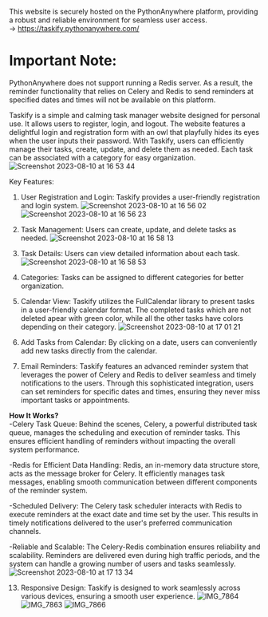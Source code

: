 This website is securely hosted on the PythonAnywhere platform, providing a robust and reliable environment for seamless user access.<br>
-> https://taskify.pythonanywhere.com/
# Important Note:
PythonAnywhere does not support running a Redis server. As a result, the reminder functionality that relies on Celery and Redis to send reminders at specified dates and times will not be available on this platform.

Taskify is a simple and calming task manager website designed for personal use. It allows users to register, login, and logout. The website features a delightful login and registration form with an owl that playfully hides its eyes when the user inputs their password. With Taskify, users can efficiently manage their tasks, create, update, and delete them as needed. Each task can be associated with a category for easy organization.
![Screenshot 2023-08-10 at 16 53 44](https://github.com/ValerieIvanova/Taskify/assets/105737781/798b97fc-7c43-4059-ae50-2a68a80dba53)

Key Features:
1. User Registration and Login: Taskify provides a user-friendly registration and login system.
![Screenshot 2023-08-10 at 16 56 02](https://github.com/ValerieIvanova/Taskify/assets/105737781/20522175-432a-4b9d-8c27-8cc806455bab)
![Screenshot 2023-08-10 at 16 56 23](https://github.com/ValerieIvanova/Taskify/assets/105737781/40be3c6a-f2b3-473f-8f34-ffefa861ded3)

2. Task Management: Users can create, update, and delete tasks as needed.
![Screenshot 2023-08-10 at 16 58 13](https://github.com/ValerieIvanova/Taskify/assets/105737781/ccefca9b-a5a7-4319-8576-82556471c4b9)

3. Task Details: Users can view detailed information about each task.
![Screenshot 2023-08-10 at 16 58 53](https://github.com/ValerieIvanova/Taskify/assets/105737781/4b1158d1-3bce-4ada-a4c0-68b7aa30fd49)

4. Categories: Tasks can be assigned to different categories for better organization.
5. Calendar View: Taskify utilizes the FullCalendar library to present tasks in a user-friendly calendar format. The completed tasks which are not deleted apear with green color, while all the other tasks have colors depending on their category.
![Screenshot 2023-08-10 at 17 01 21](https://github.com/ValerieIvanova/Taskify/assets/105737781/18374380-9a89-49a7-99ac-6b13bd6334e4)

6. Add Tasks from Calendar: By clicking on a date, users can conveniently add new tasks directly from the calendar.
11. Email Reminders: Taskify features an advanced reminder system that leverages the power of Celery and Redis to deliver seamless and timely notifications to the users. Through this sophisticated integration, users can set reminders for specific dates and times, ensuring they never miss important tasks or appointments.<br>

<b>How It Works?</b><br>
-Celery Task Queue: Behind the scenes, Celery, a powerful distributed task queue, manages the scheduling and execution of reminder tasks. This ensures efficient handling of reminders without impacting the overall system performance.

-Redis for Efficient Data Handling: Redis, an in-memory data structure store, acts as the message broker for Celery. It efficiently manages task messages, enabling smooth communication between different components of the reminder system.

-Scheduled Delivery: The Celery task scheduler interacts with Redis to execute reminders at the exact date and time set by the user. This results in timely notifications delivered to the user's preferred communication channels.

-Reliable and Scalable: The Celery-Redis combination ensures reliability and scalability. Reminders are delivered even during high traffic periods, and the system can handle a growing number of users and tasks seamlessly.
![Screenshot 2023-08-10 at 17 13 34](https://github.com/ValerieIvanova/Taskify/assets/105737781/0d66817a-748f-4a48-bb27-2be824691108)

13. Responsive Design: Taskify is designed to work seamlessly across various devices, ensuring a smooth user experience.
![IMG_7864](https://github.com/ValerieIvanova/Taskify/assets/105737781/9801de7b-e0eb-4355-afa5-eb5226d4eb0a)
![IMG_7863](https://github.com/ValerieIvanova/Taskify/assets/105737781/ff2942ce-4475-4cac-9aa9-d167e705011c)
![IMG_7866](https://github.com/ValerieIvanova/Taskify/assets/105737781/01bd8ef7-0423-43a8-9f1c-456d981fb0b5)

